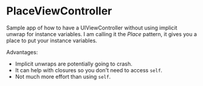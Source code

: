 # PlaceViewController
Sample app of how to have a UIViewController without using implicit unwrap for instance variables. I am calling it the *Place* 
pattern, it gives you a place to put your instance variables. 

Advantages:

* Implicit unwraps are potentially going to crash.
* It can help with closures so you don't need to access `self`.
* Not much more effort than using `self`.

